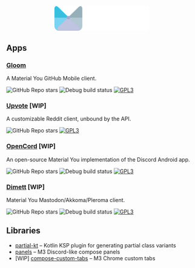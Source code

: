 <div align="center" >
    <img width="250px" src="images/materii-logo.png" alt="Materii logo">
</div>

## Apps

### [Gloom](https://github.com/MateriiApps/Gloom)
A Material You GitHub Mobile client.

![GitHub Repo stars](https://img.shields.io/github/stars/MateriiApps/Gloom?style=for-the-badge&logo=github&label=Stars)
![Debug build status](https://img.shields.io/github/actions/workflow/status/MateriiApps/Gloom/android.yml?label=Debug%20Build&logo=github&style=for-the-badge&branch=main)
[![GPL3](https://img.shields.io/badge/License-GPL3-blue?style=for-the-badge)](https://github.com/MateriiApps/Gloom/blob/main/LICENSE)

### [Upvote](https://github.com/MateriiApps/Upvote) \[WIP]
A customizable Reddit client, unbound by the API.

![GitHub Repo stars](https://img.shields.io/github/stars/MateriiApps/Upvote?style=for-the-badge&logo=github&label=Stars)
[![GPL3](https://img.shields.io/badge/License-GPL3-blue?style=for-the-badge)](https://github.com/MateriiApps/Upvote/blob/master/LICENSE)

### [OpenCord](https://github.com/MateriiApps/OpenCord) \[WIP]
An open-source Material You implementation of the Discord Android app.

![GitHub Repo stars](https://img.shields.io/github/stars/MateriiApps/OpenCord?style=for-the-badge&logo=github&label=Stars)
![Debug build status](https://img.shields.io/github/actions/workflow/status/MateriiApps/OpenCord/android.yml?style=for-the-badge&logo=github&label=Debug%20Build)
[![GPL3](https://img.shields.io/badge/License-GPL3-blue?style=for-the-badge)](https://github.com/MateriiApps/OpenCord/blob/master/LICENSE)

### [Dimett](https://github.com/MateriiApps/Dimett) \[WIP]
Material You Mastodon/Akkoma/Pleroma client.

![GitHub Repo stars](https://img.shields.io/github/stars/MateriiApps/Dimett?style=for-the-badge&logo=github&label=Stars)
![Debug build status](https://img.shields.io/github/actions/workflow/status/MateriiApps/Dimett/android.yml?style=for-the-badge&logo=github&label=Debug%20Build)
[![GPL3](https://img.shields.io/badge/License-GPL3-blue?style=for-the-badge)](https://github.com/MateriiApps/Dimett/blob/main/LICENSE)

## Libraries

- [partial-kt](https://github.com/MateriiApps/partial-kt) – Kotlin KSP plugin for generating partial class variants
- [panels](https://github.com/MateriiApps/panels) – M3 Discord-like compose panels
- \[WIP] [compose-custom-tabs](https://github.com/MateriiApps/compose-custom-tabs) – M3 Chrome custom tabs

